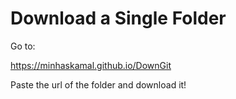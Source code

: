 # Download a Single Folder

Go to:

https://minhaskamal.github.io/DownGit

Paste the url of the folder
and download it!

